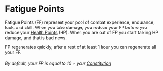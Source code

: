 # Fatigue Points

Fatigue Points (FP) represent your pool of combat experience, endurance, luck, and skill. When you take damage, you reduce your FP before you reduce your [Health Points](Health%20Points.md) (HP). When you are out of FP you start talking HP damage, and that is bad news. 

FP regenerates quickly, after a rest of at least 1 hour you can regenerate all your FP.

###### By default, your FP is equal to 10 + your [Constitution](Constitution.md)
